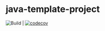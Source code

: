 # java-template-project

![Build](https://github.com/syake-salmon/java-template-project/workflows/Build/badge.svg) | [![codecov](https://codecov.io/gh/syake-salmon/java-template-project/branch/master/graph/badge.svg)](https://codecov.io/gh/syake-salmon/java-template-project)